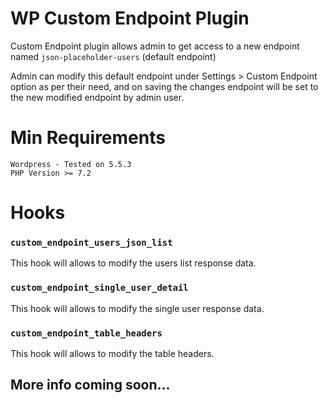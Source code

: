 # WP Custom Endpoint Plugin
Custom Endpoint plugin allows admin to get access to a new endpoint named `json-placeholder-users` (default endpoint)

Admin can modify this default endpoint under Settings > Custom Endpoint option as per their need, and on saving the changes endpoint will be set to the new modified endpoint by admin user.

# Min Requirements

    Wordpress - Tested on 5.5.3
    PHP Version >= 7.2

# Hooks
   ### `custom_endpoint_users_json_list`
   This hook will allows to modify the users list response data.
   
   ### `custom_endpoint_single_user_detail`
   This hook will allows to modify the single user response data.
   
   ### `custom_endpoint_table_headers`
   This hook will allows to modify the table headers.

## More info coming soon...
